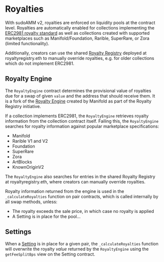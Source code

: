 # Royalties

With sudoAMM v2, royalties are enforced on liquidity pools at the contract level. Royalties are automatically enabled for collections implementing the [ERC2981 royalty standard](https://eips.ethereum.org/EIPS/eip-2981) as well as collections created with supported marketplaces such as Manifold/Foundation, Rarible, SuperRare, or Zora (limited functionality).

Additionally, creators can use the shared [Royalty Registry](https://royaltyregistry.xyz/) deployed at royaltyregistry.eth to manually override royalties, e.g. for older collections which do not implement ERC2981.

## Royalty Engine

The `RoyaltyEngine` contract determines the provisional value of royalties due for a swap of given `value` and the address that should receive them. It is a fork of the [Royalty Engine](https://github.com/manifoldxyz/royalty-registry-solidity/blob/main/contracts/RoyaltyEngineV1.sol) created by Manifold as part of the Royalty Registry initiative.

If a collection implements ERC2981, the `RoyaltyEngine` retrieves royalty information from the collection contract itself. Failing this, the `RoyaltyEngine` searches for royalty information against popular marketplace specifications:

* Manifold
* Rarible V1 and V2
* Foundation
* SuperRare
* Zora
* ArtBlocks
* KnownOriginV2

The `RoyaltyEngine` also searches for entries in the shared Royalty Registry at royaltyregistry.eth, where creators can manually override royalties.

Royalty information returned from the engine is used in the `_calculateRoyalties` function on pair contracts, which is called internally by all swap methods, unless:

* The royalty exceeds the sale price, in which case no royalty is applied
* A Setting is in place for the pool...

## Settings

When a [Setting](settings.md) is in place for a given pair, the `_calculateRoyalties` function will overwrite the royalty *value* returned by the `RoyaltyEngine` using the `getFeeSplitBps` view on the Setting contract.